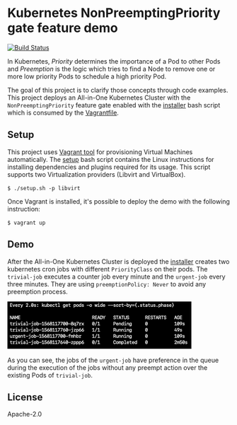 # Kubernetes NonPreemptingPriority gate feature demo
[![Build Status](https://travis-ci.org/electrocucaracha/k8s-NonPreemptingPriority-demo.png)](https://travis-ci.org/electrocucaracha/k8s-NonPreemptingPriority-demo)

In Kubernetes, _Priority_ determines the importance of a Pod to other
Pods and _Preemption_ is the logic which tries to find a Node to
remove one or more low priority Pods to schedule a high priority Pod.

The goal of this project is to clarify those concepts through code
examples. This project deploys an All-in-One Kubernetes Cluster with
the `NonPreemptingPriority` feature gate enabled with the
[installer](installer.sh) bash script which is consumed by the
[Vagrantfile](Vagrantfile).

## Setup

This project uses [Vagrant tool][2] for provisioning Virtual Machines
automatically. The [setup](setup.sh) bash script contains the
Linux instructions for installing dependencies and plugins
required for its usage. This script supports two Virtualization
providers (Libvirt and VirtualBox).

    $ ./setup.sh -p libvirt

Once Vagrant is installed, it's possible to deploy the demo with the
following instruction:

    $ vagrant up

## Demo

After the All-in-One Kubernetes Cluster is deployed the
[installer](installer.sh) creates two kubernetes cron jobs with
different `PriorityClass` on their pods. The `trivial-job`
executes a counter job every minute and the `urgent-job` every three
minutes. They are using `preemptionPolicy: Never` to avoid any
preemption process.

![Demo screenshot](docs/src/img/watch_jobs.png )

As you can see, the jobs of the `urgent-job` have preference in the 
queue during the execution of the jobs without any preempt action over
the existing Pods of `trivial-job`.

## License

Apache-2.0

[1]: https://github.com/kubernetes-sigs/kubespray
[2]: https://www.vagrantup.com/
